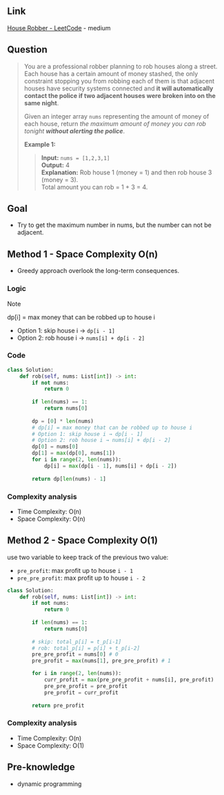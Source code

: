 ## Link
[House Robber - LeetCode](https://leetcode.com/problems/house-robber/) - medium
## Question
> You are a professional robber planning to rob houses along a street. Each house has a certain amount of money stashed, the only constraint stopping you from robbing each of them is that adjacent houses have security systems connected and **it will automatically contact the police if two adjacent houses were broken into on the same night**.
> 
> Given an integer array `nums` representing the amount of money of each house, return _the maximum amount of money you can rob tonight **without alerting the police**_.
> 
> **Example 1:**
>> **Input:** `nums = [1,2,3,1]` <br>
>> **Output:** 4 <br>
>> **Explanation:** Rob house 1 (money = 1) and then rob house 3 (money = 3). <br>
>> Total amount you can rob = 1 + 3 = 4.
## Goal
 - Try to get the maximum number in nums, but the number can not be adjacent.
## Method 1 - Space Complexity O(n)
- Greedy approach overlook the long-term consequences.
### Logic
> [!note]
> dp[i] = max money that can be robbed up to house i
> - Option 1: skip house i → `dp[i - 1]`
> - Option 2: rob house i → `nums[i] + dp[i - 2]`
### Code
```python
class Solution:
    def rob(self, nums: List[int]) -> int:
        if not nums:
            return 0
        
        if len(nums) == 1:
            return nums[0]
        
        dp = [0] * len(nums)
		# dp[i] = max money that can be robbed up to house i
		# Option 1: skip house i → dp[i - 1]
		# Option 2: rob house i → nums[i] + dp[i - 2]
        dp[0] = nums[0]
        dp[1] = max(dp[0], nums[1])
        for i in range(2, len(nums)):
            dp[i] = max(dp[i - 1], nums[i] + dp[i - 2])
        
        return dp[len(nums) - 1]
```
### Complexity analysis
- Time Complexity: O(n)
- Space Complexity: O(n)
## Method 2 - Space Complexity O(1)
use two variable to keep track of the previous two value:
- `pre_profit`: max profit up to house `i - 1`
- `pre_pre_profit`: max profit up to house `i - 2`
```python
class Solution:
    def rob(self, nums: List[int]) -> int:
        if not nums:
            return 0
        
        if len(nums) == 1:
            return nums[0]
        
        # skip: total_p[i] = t_p[i-1]
        # rob: total_p[i] = p[i] + t_p[i-2]
        pre_pre_profit = nums[0] # 0
        pre_profit = max(nums[1], pre_pre_profit) # 1

        for i in range(2, len(nums)):
            curr_profit = max(pre_pre_profit + nums[i], pre_profit)
            pre_pre_profit = pre_profit
            pre_profit = curr_profit
        
        return pre_profit
```
### Complexity analysis
- Time Complexity: O(n)
- Space Complexity: O(1)
## Pre-knowledge
- dynamic programming

